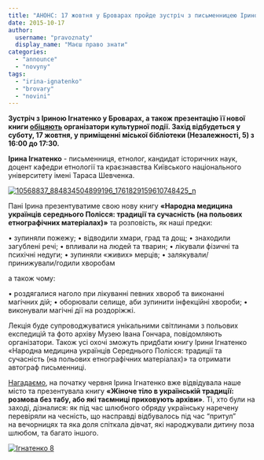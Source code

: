 ```yaml
---
title: "АНОНС: 17 жовтня у Броварах пройде зустріч з письменницею Іриною Ігнатенко"
date: 2015-10-17
author: 
  username: "pravoznaty"
  display_name: "Маєш право знати"
categories: 
  - "announce"
  - "novyny"
tags: 
  - "irina-ignatenko"
  - "brovary"
  - "novini"
---
```


**Зустріч з Іриною Ігнатенко у Броварах, а також презентацію її нової книги [обіцяють](https://www.facebook.com/events/958379230890813/) організатори культурної події. Захід відбудеться у суботу, 17 жовтня, у приміщенні міської бібліотеки (Незалежності, 5) з 16:00 до 17:30.**

**Ірина Ігнатенко** - письменниця, етнолог, кандидат історичних наук, доцент кафедри етнології та краєзнавства Київського національного університету імені Тараса Шевченка.

[![10568837_884834504899196_1761829159610748425_n](https://mpz.brovary.org/wp-content/uploads/2015/10/10568837_884834504899196_1761829159610748425_n.jpg)](https://mpz.brovary.org/wp-content/uploads/2015/10/10568837_884834504899196_1761829159610748425_n.jpg)

Пані Ірина презентуватиме свою нову книгу **«Народна медицина українців середнього Полісся: традиції та сучасність (на польових етнографічних матеріалах)»** та розповість, як наші предки:

• зупиняли пожежу; • відводили хмари, град та дощ; • знаходили загублені речі; • впливали на людей та тварин; • лікували фізичні та психічні недуги; • зупиняли «живих» мерців; • залякували/принижували/годили хворобам

а також чому:

• роздягалися наголо при лікуванні певних хвороб та виконанні магічних дій; • оборювали селище, аби зупинити інфекційні хвороби; • виконували магічні дії на роздоріжжі.

Лекція буде супроводжуватися унікальними світлинами з польових експедицій та фото архіву Музею Івана Гончара, повідомляють організатори. Також усі охочі зможуть придбати книгу Ірини Ігнатенко «Народна медицина українців Середнього Полісся: традиції та сучасність (на польових етнографічних матеріалах)» та отримати автограф письменниці.

[Нагадаємо](https://mpz.brovary.org/brain-event-nabiraye-obertiv-u-brovarah-prezentuvali-vidverte-doslidzhennya-pro-ukrayinskih-zhinok/), на початку червня Ірина Ігнатенко вже відвідувала наше місто та презентувала книгу **«Жіноче тіло в українській традиції: розмова без табу, або які таємниці приховують архіви»**. Ті, хто були на заході, дізналися: як під час шлюбного обряду українську наречену перевіряли на чесність, що насправді відбувалось під час “притул” на вечорницях та яка доля спіткала дівчат, які народжували дитину поза шлюбом, та багато іншого.

[![Ігнатенко 8](https://mpz.brovary.org/wp-content/uploads/2015/06/Ignatenko-8.jpg)](https://mpz.brovary.org/wp-content/uploads/2015/06/Ignatenko-8.jpg)
